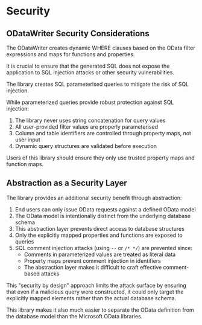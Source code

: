 # Security

## ODataWriter Security Considerations

The ODataWriter creates dynamic WHERE clauses based on the OData filter expressions and maps for functions and properties.

It is crucial to ensure that the generated SQL does not expose the application to SQL injection attacks or other security vulnerabilities.

The library creates SQL parameterised queries to mitigate the risk of SQL injection.

While parameterized queries provide robust protection against SQL injection:

1. The library never uses string concatenation for query values
2. All user-provided filter values are properly parameterised
3. Column and table identifiers are controlled through property maps, not user input
4. Dynamic query structures are validated before execution

Users of this library should ensure they only use trusted property maps and function maps.

## Abstraction as a Security Layer

The library provides an additional security benefit through abstraction:

1. End users can only issue OData requests against a defined OData model
2. The OData model is intentionally distinct from the underlying database schema
3. This abstraction layer prevents direct access to database structures
4. Only the explicitly mapped properties and functions are exposed to queries
5. SQL comment injection attacks (using `--` or `/* */`) are prevented since:
   - Comments in parameterized values are treated as literal data
   - Property maps prevent comment injection in identifiers
   - The abstraction layer makes it difficult to craft effective comment-based attacks

This "security by design" approach limits the attack surface by ensuring that even
if a malicious query were constructed, it could only target the explicitly mapped elements
rather than the actual database schema.

This library makes it also much easier to separate the OData definition from the database model than the Microsoft OData libraries.

